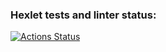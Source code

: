### Hexlet tests and linter status:
[![Actions Status](https://github.com/Stanislav-Vasilevich/php-project-45/actions/workflows/hexlet-check.yml/badge.svg)](https://github.com/Stanislav-Vasilevich/php-project-45/actions)